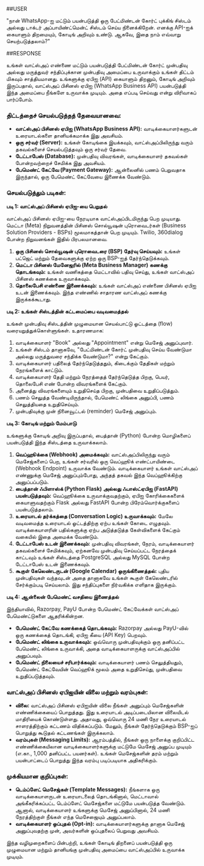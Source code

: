 ##USER

"நான் WhatsApp-ஐ மட்டும் பயன்படுத்தி ஒரு பேட்மிண்டன் கோர்ட் புக்கிங் சிஸ்டம் அல்லது டாக்டர் அப்பாயிண்ட்மென்ட் சிஸ்டம் செய்ய நினைக்கிறேன். 
எனக்கு API-ஐக் கையாளும் திறமையும், கோடிங் அறிவும் உண்டு. ஆகவே, இதை நாம் எவ்வாறு செயற்படுத்தலாம்?"

##RESPONSE

உங்கள் வாட்ஸ்அப் எண்ணை மட்டும் பயன்படுத்தி பேட்மிண்டன் கோர்ட் முன்பதிவு அல்லது மருத்துவர் சந்திப்புக்கான முன்பதிவு அமைப்பை உருவாக்கும் உங்கள் திட்டம் மிகவும் சாத்தியமானது. உங்களுக்கு ஏபிஐ (API) கையாளும் திறனும், கோடிங் அறிவும் இருப்பதால், வாட்ஸ்அப் பிசினஸ் ஏபிஐ (WhatsApp Business API) பயன்படுத்தி இந்த அமைப்பை நீங்களே உருவாக்க முடியும். அதை எப்படி செய்வது என்று விரிவாகப் பார்ப்போம்.

### **திட்டத்தைச் செயல்படுத்தத் தேவையானவை:**

*   **வாட்ஸ்அப் பிசினஸ் ஏபிஐ (WhatsApp Business API):** வாடிக்கையாளர்களுடன் உரையாடல்களை தானியக்கமாக்க இது அவசியம்.
*   **ஒரு சர்வர் (Server):** உங்கள் கோடிங்கை இயக்கவும், வாட்ஸ்அப்பிலிருந்து வரும் தகவல்களைச் செயல்படுத்தவும் ஒரு சர்வர் தேவை.
*   **டேட்டாபேஸ் (Database):** முன்பதிவு விவரங்கள், வாடிக்கையாளர் தகவல்கள் போன்றவற்றைச் சேமிக்க இது அவசியம்.
*   **பேமெண்ட் கேட்வே (Payment Gateway):** ஆன்லைனில் பணம் பெறுவதாக இருந்தால், ஒரு பேமெண்ட் கேட்வேயை இணைக்க வேண்டும்.

### **செயல்படுத்தும் படிகள்:**

**படி 1: வாட்ஸ்அப் பிசினஸ் ஏபிஐ-யை பெறுதல்**

வாட்ஸ்அப் பிசினஸ் ஏபிஐ-யை நேரடியாக வாட்ஸ்அப்பிடமிருந்து பெற முடியாது. மெட்டா (Meta) நிறுவனத்தின் பிசினஸ் சொல்யூஷன் புரொவைடர்கள் (Business Solution Providers - BSPs) மூலமாகத்தான் பெற முடியும். Twilio, 360dialog போன்ற நிறுவனங்கள் இதில் பிரபலமானவை.

1.  **ஒரு பிசினஸ் சொல்யூஷன் புரொவைடரை (BSP) தேர்வு செய்யவும்:** உங்கள் பட்ஜெட் மற்றும் தேவைகளுக்கு ஏற்ற ஒரு BSP-ஐத் தேர்ந்தெடுக்கவும்.
2.  **மெட்டா பிசினஸ் மேனேஜரில் (Meta Business Manager) கணக்கு தொடங்கவும்:** உங்கள் வணிகத்தை மெட்டாவில் பதிவு செய்து, உங்கள் வாட்ஸ்அப் பிசினஸ் கணக்கை உருவாக்கவும்.
3.  **தொலைபேசி எண்ணை இணைக்கவும்:** உங்கள் வாட்ஸ்அப் எண்ணை பிசினஸ் ஏபிஐ உடன் இணைக்கவும். இந்த எண்ணில் சாதாரண வாட்ஸ்அப் கணக்கு இருக்கக்கூடாது.

**படி 2: உங்கள் சிஸ்டத்தின் கட்டமைப்பை வடிவமைத்தல்**

உங்கள் முன்பதிவு சிஸ்டத்தின் முழுமையான செயல்பாட்டு ஓட்டத்தை (flow) வரையறுத்துக்கொள்ளுங்கள். உதாரணமாக:

1.  வாடிக்கையாளர் "Book" அல்லது "Appointment" என்று மெசேஜ் அனுப்புவார்.
2.  உங்கள் சிஸ்டம் தானாகவே, "பேட்மிண்டன் கோர்ட் முன்பதிவு செய்ய வேண்டுமா அல்லது மருத்துவரை சந்திக்க வேண்டுமா?" என்று கேட்கும்.
3.  வாடிக்கையாளர் பதிலைத் தேர்ந்தெடுத்ததும், கிடைக்கும் தேதிகள் மற்றும் நேரங்களைக் காட்டும்.
4.  வாடிக்கையாளர் தேதி மற்றும் நேரத்தைத் தேர்ந்தெடுத்த பிறகு, பெயர், தொலைபேசி எண் போன்ற விவரங்களைக் கேட்கும்.
5.  அனைத்து விவரங்களையும் உறுதிசெய்த பிறகு, முன்பதிவை உறுதிப்படுத்தும்.
6.  பணம் செலுத்த வேண்டியிருந்தால், பேமெண்ட் லிங்கை அனுப்பி, பணம் செலுத்தியதை உறுதிசெய்யும்.
7.  முன்பதிவுக்கு முன் நினைவூட்டல் (reminder) மெசேஜ் அனுப்பும்.

**படி 3: கோடிங் மற்றும் மேம்பாடு**

உங்களுக்கு கோடிங் அறிவு இருப்பதால், பைத்தான் (Python) போன்ற மொழிகளைப் பயன்படுத்தி இந்த சிஸ்டத்தை உருவாக்கலாம்.

1.  **வெப்ஹூக்கை (Webhook) அமைக்கவும்:** வாட்ஸ்அப்பிலிருந்து வரும் மெசேஜ்களைப் பெற, உங்கள் சர்வரில் ஒரு வெப்ஹூக் எண்ட்பாயிண்டை (Webhook Endpoint) உருவாக்க வேண்டும். வாடிக்கையாளர் உங்கள் வாட்ஸ்அப் எண்ணுக்கு மெசேஜ் அனுப்பும்போது, அந்தத் தகவல் இந்த வெப்ஹூக்கிற்கு அனுப்பப்படும்.
2.  **பைத்தான் ஃபிளாஸ்க் (Python Flask) அல்லது ஃபாஸ்ட்ஏபிஐ (FastAPI) பயன்படுத்தவும்:** வெப்ஹூக்கை உருவாக்குவதற்கும், ஏபிஐ கோரிக்கைகளைக் கையாளுவதற்கும் Flask அல்லது FastAPI போன்ற பிரேம்வொர்க்குகளைப் பயன்படுத்தலாம்.
3.  **உரையாடல் தர்க்கத்தை (Conversation Logic) உருவாக்கவும்:** மேலே வடிவமைத்த உரையாடல் ஓட்டத்திற்கு ஏற்ப உங்கள் கோடை எழுதவும். வாடிக்கையாளரின் பதில்களுக்கு ஏற்ப அடுத்தடுத்த கேள்விகளைக் கேட்கும் வகையில் இதை அமைக்க வேண்டும்.
4.  **டேட்டாபேஸ் உடன் இணைக்கவும்:** முன்பதிவு விவரங்கள், நேரம், வாடிக்கையாளர் தகவல்களைச் சேமிக்கவும், ஏற்கனவே முன்பதிவு செய்யப்பட்ட நேரத்தைக் காட்டவும் உங்கள் சிஸ்டத்தை PostgreSQL அல்லது MySQL போன்ற டேட்டாபேஸ் உடன் இணைக்கவும்.
5.  **கூகுள் கேலெண்டருடன் (Google Calendar) ஒருங்கிணைத்தல்:** புதிய முன்பதிவுகள் வந்தவுடன் அதை தானாகவே உங்கள் கூகுள் கேலெண்டரில் சேர்க்கும்படி செய்யலாம். இது சந்திப்புகளை நிர்வகிக்க எளிதாக இருக்கும்.

**படி 4: ஆன்லைன் பேமெண்ட் வசதியை இணைத்தல்**

இந்தியாவில், Razorpay, PayU போன்ற பேமெண்ட் கேட்வேக்கள் வாட்ஸ்அப் பேமெண்ட்டுகளை ஆதரிக்கின்றன.

*   **பேமெண்ட் கேட்வே கணக்கைத் தொடங்கவும்:** Razorpay அல்லது PayU-வில் ஒரு கணக்கைத் தொடங்கி, ஏபிஐ கீயை (API Key) பெறவும்.
*   **பேமெண்ட் லிங்கை உருவாக்கவும்:** ஒவ்வொரு முன்பதிவுக்கும் ஒரு தனிப்பட்ட பேமெண்ட் லிங்கை உருவாக்கி, அதை வாடிக்கையாளருக்கு வாட்ஸ்அப்பில் அனுப்பவும்.
*   **பேமெண்ட் நிலையைச் சரிபார்க்கவும்:** வாடிக்கையாளர் பணம் செலுத்தியதும், பேமெண்ட் கேட்வேயின் வெப்ஹூக் மூலம் அதை உறுதிசெய்து, முன்பதிவை உறுதிப்படுத்தவும்.

### **வாட்ஸ்அப் பிசினஸ் ஏபிஐயின் விலை மற்றும் வரம்புகள்:**

*   **விலை:** வாட்ஸ்அப் பிசினஸ் ஏபிஐயின் விலை நீங்கள் அனுப்பும் மெசேஜ்களின் எண்ணிக்கையைப் பொறுத்தது. இது உரையாடல் அடிப்படையிலான விலையிடல் மாதிரியைக் கொண்டுள்ளது. அதாவது, ஒவ்வொரு 24 மணி நேர உரையாடல் சாளரத்திற்கும் கட்டணம் விதிக்கப்படும். மேலும், நீங்கள் தேர்ந்தெடுக்கும் BSP-ஐப் பொறுத்து கூடுதல் கட்டணங்கள் இருக்கலாம்.
*   **வரம்புகள் (Messaging Limits):** ஆரம்பத்தில், நீங்கள் ஒரு நாளைக்கு குறிப்பிட்ட எண்ணிக்கையிலான வாடிக்கையாளர்களுக்கு மட்டுமே மெசேஜ் அனுப்ப முடியும் (எ.கா., 1,000 தனிப்பட்ட பயனர்கள்). உங்கள் மெசேஜ்களின் தரம் மற்றும் பயன்பாட்டைப் பொறுத்து இந்த வரம்பு படிப்படியாக அதிகரிக்கும்.

### **முக்கியமான குறிப்புகள்:**

*   **டெம்ப்ளேட் மெசேஜ்கள் (Template Messages):** நீங்களாக ஒரு வாடிக்கையாளருடன் உரையாடலைத் தொடங்கினால், மெட்டாவால் அங்கீகரிக்கப்பட்ட டெம்ப்ளேட் மெசேஜ்களை மட்டுமே பயன்படுத்த வேண்டும். ஆனால், வாடிக்கையாளர் உங்களுக்கு மெசேஜ் அனுப்பினால், 24 மணி நேரத்திற்குள் நீங்கள் எந்த மெசேஜையும் அனுப்பலாம்.
*   **வாடிக்கையாளர் ஒப்புதல் (Opt-in):** வாடிக்கையாளர்களுக்கு தானாக மெசேஜ் அனுப்புவதற்கு முன், அவர்களின் ஒப்புதலைப் பெறுவது அவசியம்.

இந்த வழிமுறைகளைப் பின்பற்றி, உங்கள் கோடிங் திறனைப் பயன்படுத்தி ஒரு முழுமையான மற்றும் தானியங்கு முன்பதிவு அமைப்பை வாட்ஸ்அப்பில் உருவாக்க முடியும்.
